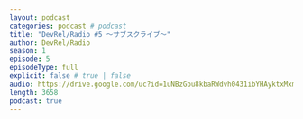 ```yaml
---
layout: podcast
categories: podcast # podcast
title: "DevRel/Radio #5 〜サブスクライブ〜"
author: DevRel/Radio
season: 1
episode: 5
episodeType: full
explicit: false # true | false
audio: https://drive.google.com/uc?id=1uNBzGbu8kbaRWdvh0431ibYHAyktxMxm
length: 3658
podcast: true
---
```

